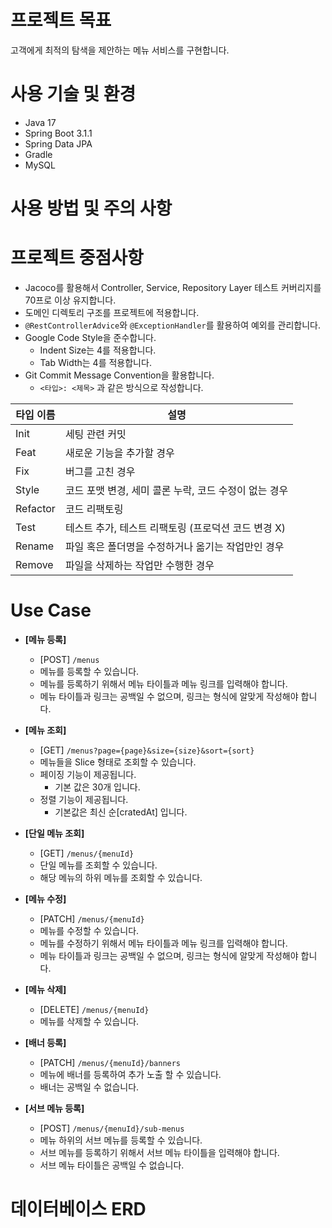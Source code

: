 # 프로젝트 목표
고객에게 최적의 탐색을 제안하는 메뉴 서비스를 구현합니다.

# 사용 기술 및 환경
- Java 17
- Spring Boot 3.1.1
- Spring Data JPA
- Gradle
- MySQL

# 사용 방법 및 주의 사항


# 프로젝트 중점사항
- Jacoco를 활용해서 Controller, Service, Repository Layer 테스트 커버리지를 70프로 이상 유지합니다.
- 도메인 디렉토리 구조를 프로젝트에 적용합니다.
- `@RestControllerAdvice`와 `@ExceptionHandler`를 활용하여 예외를 관리합니다.
- Google Code Style을 준수합니다.
    - Indent Size는 4를 적용합니다.
    - Tab Width는 4를 적용합니다.
- Git Commit Message Convention을 활용합니다.
    - `<타입>: <제목>` 과 같은 방식으로 작성합니다.

| 타입 이름    | 설명                            | 
|----------|-------------------------------|
| Init     | 세팅 관련 커밋                      |
| Feat     | 새로운 기능을 추가할 경우                |
| Fix      | 버그를 고친 경우                     |
| Style    | 코드 포맷 변경, 세미 콜론 누락, 코드 수정이 없는 경우 |
| Refactor | 코드 리팩토링                       |
| Test     | 테스트 추가, 테스트 리팩토링 (프로덕션 코드 변경 X) |
| Rename   | 파일 혹은 폴더명을 수정하거나 옮기는 작업만인 경우  |
| Remove   | 파일을 삭제하는 작업만 수행한 경우           |

# Use Case

- **[메뉴 등록]**
  - [POST] `/menus`
  - 메뉴를 등록할 수 있습니다.
  - 메뉴를 등록하기 위해서 메뉴 타이틀과 메뉴 링크를 입력해야 합니다.
  - 메뉴 타이틀과 링크는 공백일 수 없으며, 링크는 형식에 알맞게 작성해야 합니다.

- **[메뉴 조회]**
  - [GET] `/menus?page={page}&size={size}&sort={sort}`
  - 메뉴들을 Slice 형태로 조회할 수 있습니다.
  - 페이징 기능이 제공됩니다.
    - 기본 값은 30개 입니다.
  - 정렬 기능이 제공됩니다.
    - 기본값은 최신 순[cratedAt] 입니다.

- **[단일 메뉴 조회]**
  - [GET] `/menus/{menuId}`
  - 단일 메뉴를 조회할 수 있습니다.
  - 해당 메뉴의 하위 메뉴를 조회할 수 있습니다.

- **[메뉴 수정]**
  - [PATCH] `/menus/{menuId}`
  - 메뉴를 수정할 수 있습니다.
  - 메뉴를 수정하기 위해서 메뉴 타이틀과 메뉴 링크를 입력해야 합니다.
  - 메뉴 타이틀과 링크는 공백일 수 없으며, 링크는 형식에 알맞게 작성해야 합니다.

- **[메뉴 삭제]**
  - [DELETE] `/menus/{menuId}`
  - 메뉴를 삭제할 수 있습니다.

- **[배너 등록]**
  - [PATCH] `/menus/{menuId}/banners`
  - 메뉴에 배너를 등록하여 추가 노출 할 수 있습니다.
  - 배너는 공백일 수 없습니다.

- **[서브 메뉴 등록]**
  - [POST] `/menus/{menuId}/sub-menus`
  - 메뉴 하위의 서브 메뉴를 등록할 수 있습니다.
  - 서브 메뉴를 등록하기 위해서 서브 메뉴 타이틀을 입력해야 합니다.
  - 서브 메뉴 타이틀은 공백일 수 없습니다.

# 데이터베이스 ERD
